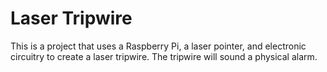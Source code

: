 # Laser Tripwire
This is a project that uses a Raspberry Pi, a laser pointer, and electronic circuitry to create a laser tripwire. The tripwire will sound a physical alarm.